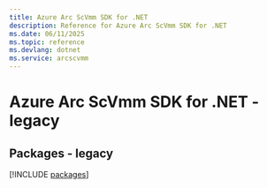 ```yaml
---
title: Azure Arc ScVmm SDK for .NET
description: Reference for Azure Arc ScVmm SDK for .NET
ms.date: 06/11/2025
ms.topic: reference
ms.devlang: dotnet
ms.service: arcscvmm
---
```

# Azure Arc ScVmm SDK for .NET - legacy
## Packages - legacy
[!INCLUDE [packages](arc-scvmm-index.md)]